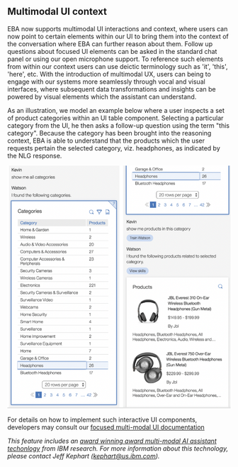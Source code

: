 ## Multimodal UI context

EBA now supports multimodal UI interactions and context, where users can now point to certain elements within our UI to bring them into the context of the conversation where EBA can further reason about them. Follow up questions about focused UI elements can be asked in the standard chat panel or using our open microphone support. To reference such elements from within our context users can use deictic terminology such as 'it', 'this', 'here', etc. With the introduction of multimodal UX, users can being to engage with our systems more seamlessly through vocal and visual interfaces, where subsequent data transformations and insights can be powered by visual elements which the assistant can understand.

As an illustration, we model an example below where a user inspects a set of product categories within an UI table component. Selecting a particular category from the UI, he then asks a follow-up question using the term "this category". Because the category has been brought into the reasoning context, EBA is able to understand that the products which the user requests pertain the selected category, viz. headphones, as indicated by the NLG response.

[![Multi-modal UI](../images/multi-modal-ui-example.png "Multi-modal UI")](../images/multi-modal-ui-example.png)

For details on how to implement such interactive UI components, developers may consult our [focused multi-modal UI documentation](../../docs/lab/assets/frontend/FocusedUI.md)

_This feature includes an [award winning award multi-modal AI assistant techonlogy](ibm.biz/tyson-demo) from IBM research. For more information about this technology, please contact Jeff Kephart (kephart@us.ibm.com)._
